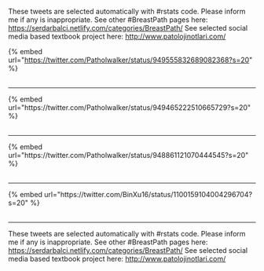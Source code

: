 

These tweets are selected automatically with #rstats code. Please inform me if any is inappropriate.
See other #BreastPath pages here: https://serdarbalci.netlify.com/categories/BreastPath/ 
See selected social media based textbook project here: http://www.patolojinotlari.com/

{% embed url="https://twitter.com/Patholwalker/status/949555832689082368?s=20" %}<br>
<br>
<hr>
{% embed url="https://twitter.com/Patholwalker/status/949465222510665729?s=20" %}<br>
<br>
<hr>
{% embed url="https://twitter.com/Patholwalker/status/948861121070444545?s=20" %}<br>
<br>
<hr>
{% embed url="https://twitter.com/BinXu16/status/1100159104004296704?s=20" %}<br>
<br>
<hr>


These tweets are selected automatically with #rstats code. Please inform me if any is inappropriate.
See other #BreastPath pages here: https://serdarbalci.netlify.com/categories/BreastPath/ 
See selected social media based textbook project here: http://www.patolojinotlari.com/
